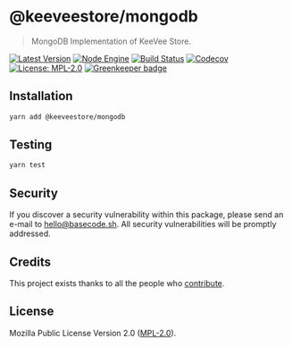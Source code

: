 # @keeveestore/mongodb

> MongoDB Implementation of KeeVee Store.

[![Latest Version](https://badgen.now.sh/npm/v/@keeveestore/mongodb)](https://www.npmjs.com/package/@keeveestore/mongodb)
[![Node Engine](https://badgen.now.sh/npm/node/@keeveestore/mongodb)](https://www.npmjs.com/package/@keeveestore/mongodb)
[![Build Status](https://badgen.now.sh/circleci/github/keeveestore/mongodb)](https://circleci.com/gh/keeveestore/mongodb)
[![Codecov](https://badgen.now.sh/codecov/c/github/keeveestore/mongodb)](https://codecov.io/gh/keeveestore/mongodb)
[![License: MPL-2.0](https://badgen.now.sh/badge/license/MPL-2.0/green)](https://mozilla.org/MPL/2.0/) [![Greenkeeper badge](https://badges.greenkeeper.io/keeveestore/mongodb.svg)](https://greenkeeper.io/)

## Installation

```bash
yarn add @keeveestore/mongodb
```

## Testing

```bash
yarn test
```

## Security

If you discover a security vulnerability within this package, please send an e-mail to hello@basecode.sh. All security vulnerabilities will be promptly addressed.

## Credits

This project exists thanks to all the people who [contribute](../../contributors).

## License

Mozilla Public License Version 2.0 ([MPL-2.0](./LICENSE)).
